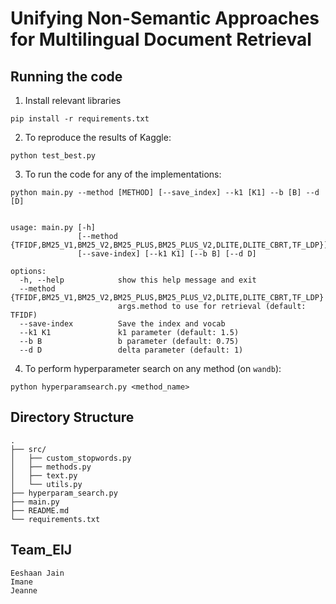 # Unifying Non-Semantic Approaches for Multilingual Document Retrieval


## Running the code

1. Install relevant libraries
```
pip install -r requirements.txt
```

2. To reproduce the results of Kaggle:
```
python test_best.py
```

3. To run the code for any of the implementations:
```
python main.py --method [METHOD] [--save_index] --k1 [K1] --b [B] --d [D]


usage: main.py [-h]
               [--method {TFIDF,BM25_V1,BM25_V2,BM25_PLUS,BM25_PLUS_V2,DLITE,DLITE_CBRT,TF_LDP}]
               [--save-index] [--k1 K1] [--b B] [--d D]

options:
  -h, --help            show this help message and exit
  --method {TFIDF,BM25_V1,BM25_V2,BM25_PLUS,BM25_PLUS_V2,DLITE,DLITE_CBRT,TF_LDP}
                        args.method to use for retrieval (default: TFIDF)
  --save-index          Save the index and vocab
  --k1 K1               k1 parameter (default: 1.5)
  --b B                 b parameter (default: 0.75)
  --d D                 delta parameter (default: 1)
```

4. To perform hyperparameter search on any method (on `wandb`):
```
python hyperparamsearch.py <method_name>
```


## Directory Structure

```
.
├── src/
│   ├── custom_stopwords.py
│   ├── methods.py
│   ├── text.py
│   └── utils.py
├── hyperparam_search.py
├── main.py
├── README.md
└── requirements.txt
```

## Team_EIJ
```
Eeshaan Jain
Imane 
Jeanne
```